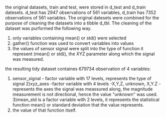 the original datasets, train and test, were stored in d_test and d_train datesets. d_test has 2947 observations of 561 variables, d_train has 7352 observations of 561 variables. The original datesets were combined for the purpose of cleaning the datasets into a tibble d_tbl. The cleaning of the dataset was purformed the following way.

1) only variables containing mean() or std() were selected
2) gather() function was used to convert variables into values
3) the values of sensor signal were split into the type of function it represent (mean() or std(), the XYZ parameter along which the signal was measured.

the resulting tidy dataset containes 679734 observation of 4 variables:

1) sensor_signal - factor variable with 17 levels, represents the type of signal
2)xyz_axes -factor variable with 4 levels -X,Y,Z, unknown, X,Y.Z - represents the axes the signal was meassured along, the magnitude measurement is not directional, hence the value "unknown" was used.
3)mean_std is a factor variable with 2 levels, it represents the statistical function mean() or standard deviation that the value represents.
4) the value of that function itself.